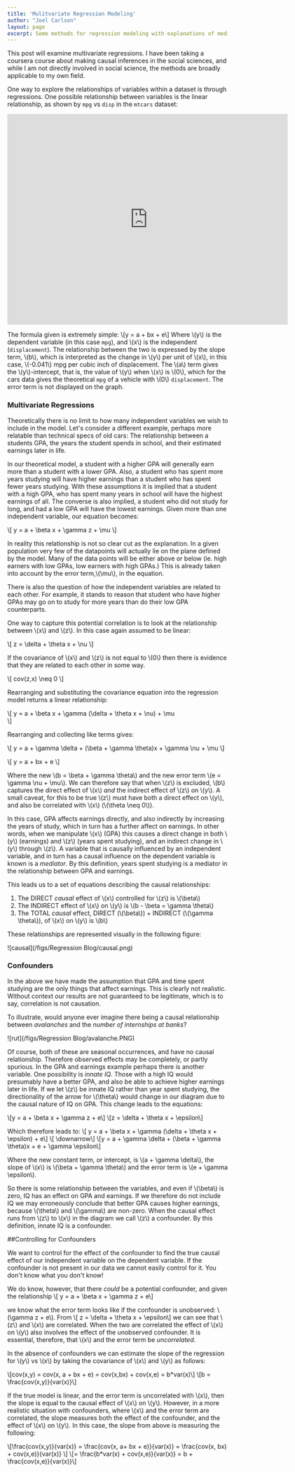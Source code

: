 ```yaml
---
title: 'Mulitvariate Regression Modeling'
author: "Joel Carlson"
layout: page
excerpt: Some methods for regression modeling with explanations of mediators and confounders
---
```


This post will examine multivariate regressions.  I have been taking a coursera course about making causal inferences in the social sciences, and while I am not directly involved in social science, the methods are broadly applicable to my own field.  

One way to explore the relationships of variables within a dataset is through regressions. One possible relationship between variables is the linear relationship, as shown by `mpg` vs `disp` in the `mtcars` dataset:

<iframe width="640" height="480" frameborder="0" seamless="seamless" scrolling="no" src="https://plot.ly/~joelcarlson/4.embed?width=640&height=480"></iframe>

The formula given is extremely simple:
\\[y = a + bx + e\\]
Where \\(y\\) is the dependent variable (in this case `mpg`), and \\(x\\) is the independent (`displacement`).  The relationship between the two is expressed by the slope term, \\(b\\), which is interpreted as the change in \\(y\\) per unit of \\(x\\), in this case, \\(-0.041\\) mpg per cubic inch of displacement.  The \\(a\\) term gives the \\(y\\)-intercept, that is, the value of \\(y\\) when \\(x\\) is \\(0\\), which for the cars data gives the theoretical `mpg` of a vehicle with \\(0\\) `displacement`. The error term is not displayed on the graph.

### Multivariate Regressions

Theoretically there is no limit to how many independent variables we wish to include in the model. Let's consider a different example, perhaps more relatable than technical specs of old cars: The relationship between a students GPA, the years the student spends in school, and their estimated earnings later in life.  

In our theoretical model, a student with a higher GPA will generally earn more than a student with a lower GPA.  Also, a student who has spent more years studying will have higher earnings than a student who has spent fewer years studying.  With these assumptions it is implied that a student with a high GPA, who has spent many years in school will have the highest earnings of all.  The converse is also implied, a student who did not study for long, and had a low GPA will have the lowest earnings. Given more than one independent variable, our equation becomes:

\\[
y = a + \beta x + \gamma z + \mu
\\]

In reality this relationship is not so clear cut as the explanation.  In a given population very few of the datapoints will actually lie on the plane defined by the model. Many of the data points will be either above or below (ie. high earners with low GPAs, low earners with high GPAs.) This is already taken into account by the error term,\\(\mu\\), in the equation.

There is also the question of how the independent variables are related to each other.  For example, it stands to reason that student who have higher GPAs may go on to study for more years than do their low GPA counterparts.

One way to capture this potential correlation is to look at the relationship between \\(x\\) and \\(z\\).  In this case again assumed to be linear:

\\[
z = \delta + \theta x + \nu 
\\]

If the covariance of \\(x\\) and \\(z\\) is not equal to \\(0\\) then there is evidence that they are related to each other in some way.

\\[
cov(z,x) \neq 0
\\]

Rearranging and substituting the covariance equation into the regression model returns a linear relationship:

\\[
y = a + \beta x + \gamma (\delta + \theta x + \nu) + \mu  
\\]

Rearranging and collecting like terms gives: 

\\[
y = a + \gamma \delta + (\beta + \gamma \theta)x + \gamma \nu +  \mu
\\]

\\[
y = a + bx + e
\\]

Where the new \\(b = \beta + \gamma \theta\\) and the new error term \\(e = \gamma \nu + \mu\\).  We can therefore say that when \\(z\\) is excluded, \\(b\\) captures the direct effect of \\(x\\) *and* the indirect effect of \\(z\\) on \\(y\\).  A small caveat, for this to be true \\(z\\) must have both a direct effect on \\(y\\), and also be correlated with \\(x\\) (\\(\theta \neq 0\\)).

In this case, GPA affects earnings directly, and also indirectly by increasing the years of study, which in turn has a further affect on earnings.  In other words, when we manipulate \\(x\\) (GPA) this causes a direct change in both \\(y\\) (earnings) and \\(z\\) (years spent studying), and an indirect change in \\(y\\) through \\(z\\). A variable that is causally influenced by an independent variable, and in turn has a causal influence on the dependent variable is known is a *mediator*. By this definition, years spent studying is a mediator in the relationship between GPA and earnings.

This leads us to a set of equations describing the causal relationships:

 
 1. The DIRECT *causal* effect of \\(x\\) controlled for \\(z\\) is \\(\beta\\)
 2. The INDIRECT effect of \\(x\\) on \\(y\\) is \\(b - \beta = \gamma \theta\\)
 3. The TOTAL *causal* effect, DIRECT (\\(\beta\\)) + INDIRECT (\\(\gamma \theta\\)), of \\(x\\) on \\(y\\) is \\(b\\)
 
These relationships are represented visually in the following figure:

![causal](/figs/Regression Blog/causal.png)

### Confounders
 
 In the above we have made the assumption that GPA and time spent studying are the only things that affect earnings.  This is clearly not realistic. Without context our results are not guaranteed to be legitimate, which is to say, correlation is not causation.  

To illustrate, would anyone ever imagine there being a causal relationship between *avalanches* and the *number of internships at banks*?

![rut](/figs/Regression Blog/avalanche.PNG)

Of course, both of these are seasonal occurrences, and have no causal relationship. Therefore observed effects may be completely, or partly spurious.  In the GPA and earnings example perhaps there is another variable.  One possibility is *innate IQ*. Those with a high IQ would presumably have a better GPA, and also be able to achieve higher earnings later in life.  If we let \\(z\\) be innate IQ rather than year spent studying, the directionality of the arrow for \\(\theta\\) would change in our diagram due to the causal nature of IQ on GPA. This change leads to the equations:

\\[y = a + \beta x + \gamma z + e\\]
\\[z = \delta + \theta x + \epsilon\\]

Which therefore leads to:
\\[
y = a + \beta x + \gamma (\delta + \theta x + \epsilon) + e\\]
\\[ \downarrow\\]
\\[y = a + \gamma \delta + (\beta + \gamma \theta)x + e + \gamma \epsilon\\]

Where the new constant term, or intercept, is \\(a + \gamma \delta\\), the slope of \\(x\\) is \\(\beta + \gamma \theta\\) and the error term is \\(e + \gamma \epsilon\\).

So there is some relationship between the variables, and even if \\(\beta\\) is zero, IQ has an effect on GPA and earnings. If we therefore do not include IQ we may erroneously conclude that better GPA causes higher earnings, because \\(\theta\\) and \\(\gamma\\) are non-zero. When the causal effect runs from \\(z\\) to \\(x\\) in the diagram we call \\(z\\) a confounder. By this definition, innate IQ is a confounder.

##Controlling for Confounders

We want to control for the effect of the confounder to find the true causal effect of our independent variable on the dependent variable. If the confounder is not present in our data we cannot easily control for it.  You don't know what you don't know!

We do know, however, that there *could* be a potential confounder, and given the relationship
\\[
y = a + \beta x + \gamma z + e\\]

we know what the error term looks like if the confounder is unobserved: \\(\gamma z + e\\). From
\\[ z = \delta + \theta x + \epsilon\\]
we can see that \\(z\\) and \\(x\\) are correlated.  When the two are correlated the effect of \\(x\\) on \\(y\\) also involves the effect of the unobserved confounder.  It is essential, therefore, that \\(x\\) and the error term be *uncorrelated*.

In the absence of confounders we can estimate the slope of the regression for \\(y\\) vs \\(x\\) by taking the covariance of \\(x\\) and \\(y\\) as follows:

\\[cov(x,y) = cov(x, a + bx + e) = cov(x,bx) + cov(x,e) = b*var(x)\\]
\\[b = \frac{cov(x,y)}{var(x)}\\]

If the true model is linear, and the error term is uncorrelated with \\(x\\), then the slope is equal to the causal effect of \\(x\\) on \\(y\\). However, in a more realistic situation with confounders, where \\(x\\) and the error term are correlated, the slope measures both the effect of the confounder, and the effect of \\(x\\) on \\(y\\).  In this case, the slope from above is measuring the following:

\\[\frac{cov(x,y)}{var(x)} = \frac{cov(x, a+ bx + e)}{var(x)} = \frac{cov(x, bx) + cov(x,e)}{var(x)} \\]
\\[= \frac{b*var(x) + cov(x,e)}{var(x)} = b + \frac{cov(x,e)}{var(x)}\\]


